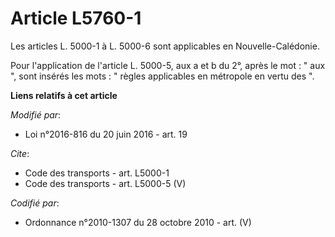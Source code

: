 # Article L5760-1

Les articles L. 5000-1 à L. 5000-6 sont applicables en Nouvelle-Calédonie. 

Pour l'application de l'article L. 5000-5, aux a et b du 2°, après le mot : " aux ", sont insérés les mots : " règles
applicables en métropole en vertu des ".

**Liens relatifs à cet article**

_Modifié par_:

  - Loi n°2016-816 du 20 juin 2016 - art. 19

_Cite_:

  - Code des transports - art. L5000-1
  - Code des transports - art. L5000-5 (V)

_Codifié par_:

  - Ordonnance n°2010-1307 du 28 octobre 2010 - art. (V)
